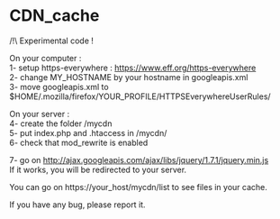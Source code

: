 CDN_cache
=========
  
  
/!\ Experimental code !  
  
On your computer :  
1- setup https-everywhere : https://www.eff.org/https-everywhere  
2- change MY_HOSTNAME by your hostname in googleapis.xml  
3- move googleapis.xml to $HOME/.mozilla/firefox/YOUR_PROFILE/HTTPSEverywhereUserRules/  
  
On your server :  
4- create the folder /mycdn  
5- put index.php and .htaccess in /mycdn/  
6- check that mod_rewrite is enabled  
  
7- go on http://ajax.googleapis.com/ajax/libs/jquery/1.7.1/jquery.min.js  
  If it works, you will be redirected to your server.
  
You can go on https://your_host/mycdn/list to see files in your cache.

If you have any bug, please report it.
